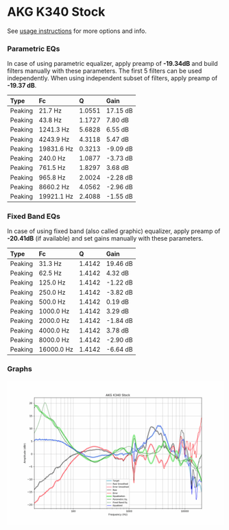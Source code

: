 # AKG K340 Stock
See [usage instructions](https://github.com/jaakkopasanen/AutoEq#usage) for more options and info.

### Parametric EQs
In case of using parametric equalizer, apply preamp of **-19.34dB** and build filters manually
with these parameters. The first 5 filters can be used independently.
When using independent subset of filters, apply preamp of **-19.37 dB**.

| Type    | Fc         |      Q | Gain     |
|:--------|:-----------|:-------|:---------|
| Peaking | 21.7 Hz    | 1.0551 | 17.15 dB |
| Peaking | 43.8 Hz    | 1.1727 | 7.80 dB  |
| Peaking | 1241.3 Hz  | 5.6828 | 6.55 dB  |
| Peaking | 4243.9 Hz  | 4.3118 | 5.47 dB  |
| Peaking | 19831.6 Hz | 0.3213 | -9.09 dB |
| Peaking | 240.0 Hz   | 1.0877 | -3.73 dB |
| Peaking | 761.5 Hz   | 1.8297 | 3.68 dB  |
| Peaking | 965.8 Hz   | 2.0024 | -2.28 dB |
| Peaking | 8660.2 Hz  | 4.0562 | -2.96 dB |
| Peaking | 19921.1 Hz | 2.4088 | -1.55 dB |

### Fixed Band EQs
In case of using fixed band (also called graphic) equalizer, apply preamp of **-20.41dB**
(if available) and set gains manually with these parameters.

| Type    | Fc         |      Q | Gain     |
|:--------|:-----------|:-------|:---------|
| Peaking | 31.3 Hz    | 1.4142 | 19.46 dB |
| Peaking | 62.5 Hz    | 1.4142 | 4.32 dB  |
| Peaking | 125.0 Hz   | 1.4142 | -1.22 dB |
| Peaking | 250.0 Hz   | 1.4142 | -3.82 dB |
| Peaking | 500.0 Hz   | 1.4142 | 0.19 dB  |
| Peaking | 1000.0 Hz  | 1.4142 | 3.29 dB  |
| Peaking | 2000.0 Hz  | 1.4142 | -1.84 dB |
| Peaking | 4000.0 Hz  | 1.4142 | 3.78 dB  |
| Peaking | 8000.0 Hz  | 1.4142 | -2.90 dB |
| Peaking | 16000.0 Hz | 1.4142 | -6.64 dB |

### Graphs
![](./AKG%20K340%20Stock.png)